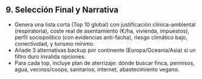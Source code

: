 ## 9. Selección Final y Narrativa

*   Genera una lista corta (Top 10 global) con justificación clínica-ambiental (respiratoria), coste real de asentamiento (€/ha, vivienda, impuestos), perfil sociopolítico (con evidencias anti-facha), riesgo climático bajo, conectividad, y turismo mínimo.
*   Añade 3 alternativas backup por continente (Europa/Oceanía/Asia) si un filtro duro invalida opciones.
*   Para cada top, incluye plan de aterrizaje: dónde buscar finca, permisos, agua, vecinos/coops, sanitarios, internet, abastecimiento vegano.

